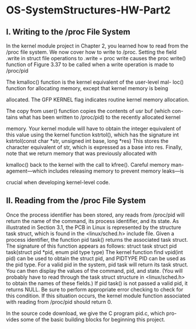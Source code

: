 # OS-SystemStructures-HW-Part2

## I. Writing to the /proc File System
In the kernel module project in Chapter 2, you learned how to read from the
/proc file system. We now cover how to write to /proc. Setting the field
.write in struct file operations to
.write = proc write
causes the proc write() function of Figure 3.37 to be called when a write
operation is made to /proc/pid

The kmalloc() function is the kernel equivalent of the user-level mal-
loc() function for allocating memory, except that kernel memory is being

allocated. The GFP KERNEL flag indicates routine kernel memory allocation.

The copy from user() function copies the contents of usr buf (which con-
tains what has been written to /proc/pid) to the recently allocated kernel

memory. Your kernel module will have to obtain the integer equivalent of this
value using the kernel function kstrtol(), which has the signature
int kstrtol(const char *str, unsigned int base, long *res)
This stores the character equivalent of str, which is expressed as a base into
res.
Finally, note that we return memory that was previously allocated with

kmalloc() back to the kernel with the call to kfree(). Careful memory man-
agement—which includes releasing memory to prevent memory leaks—is

crucial when developing kernel-level code.

## II. Reading from the /proc File System

Once the process identifier has been stored, any reads from /proc/pid
will return the name of the command, its process identifier, and its state.
As illustrated in Section 3.1, the PCB in Linux is represented by the
structure task struct, which is found in the <linux/sched.h> include
file. Given a process identifier, the function pid task() returns the associated
task struct. The signature of this function appears as follows:
struct task struct pid task(struct pid *pid,
enum pid type type)
The kernel function find vpid(int pid) can be used to obtain the struct
pid, and PIDTYPE PID can be used as the pid type.
For a valid pid in the system, pid task will return its task struct. You
can then display the values of the command, pid, and state. (You will probably
have to read through the task struct structure in <linux/sched.h> to obtain
the names of these fields.)
If pid task() is not passed a valid pid, it returns NULL. Be sure to perform
appropriate error checking to check for this condition. If this situation occurs,
the kernel module function associated with reading from /proc/pid should
return 0.

In the source code download, we give the C program pid.c, which pro-
vides some of the basic building blocks for beginning this project.
